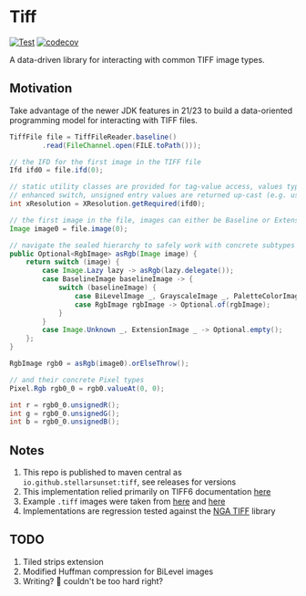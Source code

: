 # Tiff

[![Test](https://github.com/stellarsunset/tiff/actions/workflows/test.yaml/badge.svg)](https://github.com/stellarsunset/tiff/actions/workflows/test.yaml)
[![codecov](https://codecov.io/gh/stellarsunset/tiff/graph/badge.svg?token=2SZ6MJxyXA)](https://codecov.io/gh/stellarsunset/tiff)

A data-driven library for interacting with common TIFF image types.

## Motivation

Take advantage of the newer JDK features in 21/23 to build a data-oriented programming model for interacting with TIFF
files.

```java
TiffFile file = TiffFileReader.baseline()
        .read(FileChannel.open(FILE.toPath()));

// the IFD for the first image in the TIFF file
Ifd ifd0 = file.ifd(0);

// static utility classes are provided for tag-value access, values types are handled via 
// enhanced switch, unsigned entry values are returned up-cast (e.g. ushort -> int)
int xResolution = XResolution.getRequired(ifd0);

// the first image in the file, images can either be Baseline or Extension types
Image image0 = file.image(0);

// navigate the sealed hierarchy to safely work with concrete subtypes
public Optional<RgbImage> asRgb(Image image) {
    return switch (image) {
        case Image.Lazy lazy -> asRgb(lazy.delegate());
        case BaselineImage baselineImage -> {
            switch (baselineImage) {
                case BiLevelImage _, GrayscaleImage _, PaletteColorImage _ -> Optional.empty();
                case RgbImage rgbImage -> Optional.of(rgbImage);
            }
        }
        case Image.Unknown _, ExtensionImage _ -> Optional.empty();
    };
}

RgbImage rgb0 = asRgb(image0).orElseThrow();

// and their concrete Pixel types
Pixel.Rgb rgb0_0 = rgb0.valueAt(0, 0);

int r = rgb0_0.unsignedR();
int g = rgb0_0.unsignedG();
int b = rgb0_0.unsignedB();
```

## Notes

1. This repo is published to maven central as `io.github.stellarsunset:tiff`, see releases for versions
2. This implementation relied primarily on TIFF6
   documentation [here](https://www.itu.int/itudoc/itu-t/com16/tiff-fx/docs/tiff6.pdf)
3. Example `.tiff` images were taken from [here](https://people.math.sc.edu/Burkardt/data/tif/tif.html)
   and [here](https://github.com/tlnagy/exampletiffs/tree/master)
4. Implementations are regression tested against the [NGA TIFF](https://github.com/ngageoint/tiff-java) library

## TODO

1. Tiled strips extension
2. Modified Huffman compression for BiLevel images
3. Writing? :thinking: couldn't be too hard right?